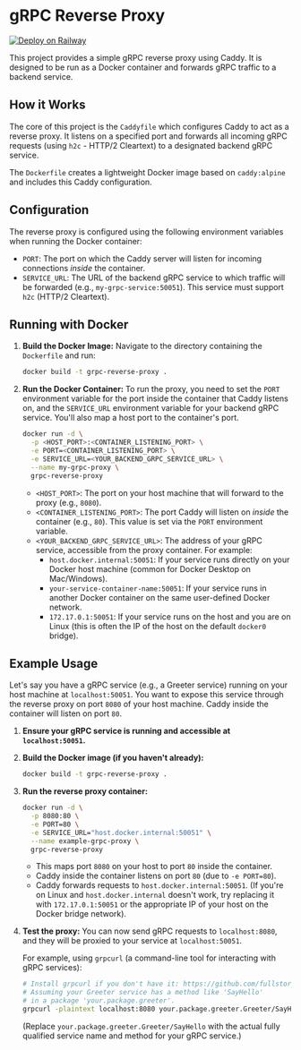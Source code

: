 # gRPC Reverse Proxy

[![Deploy on Railway](https://railway.com/button.svg)](https://railway.com/template/kkr4w6?referralCode=ZqgrJ0)

This project provides a simple gRPC reverse proxy using Caddy. It is designed to be run as a Docker container and forwards gRPC traffic to a backend service.

## How it Works

The core of this project is the `Caddyfile` which configures Caddy to act as a reverse proxy. It listens on a specified port and forwards all incoming gRPC requests (using `h2c` - HTTP/2 Cleartext) to a designated backend gRPC service.

The `Dockerfile` creates a lightweight Docker image based on `caddy:alpine` and includes this Caddy configuration.

## Configuration

The reverse proxy is configured using the following environment variables when running the Docker container:

*   `PORT`: The port on which the Caddy server will listen for incoming connections *inside* the container.
*   `SERVICE_URL`: The URL of the backend gRPC service to which traffic will be forwarded (e.g., `my-grpc-service:50051`). This service must support `h2c` (HTTP/2 Cleartext).

## Running with Docker

1.  **Build the Docker Image:**
    Navigate to the directory containing the `Dockerfile` and run:
    ```bash
    docker build -t grpc-reverse-proxy .
    ```

2.  **Run the Docker Container:**
    To run the proxy, you need to set the `PORT` environment variable for the port inside the container that Caddy listens on, and the `SERVICE_URL` environment variable for your backend gRPC service. You'll also map a host port to the container's port.

    ```bash
    docker run -d \
      -p <HOST_PORT>:<CONTAINER_LISTENING_PORT> \
      -e PORT=<CONTAINER_LISTENING_PORT> \
      -e SERVICE_URL=<YOUR_BACKEND_GRPC_SERVICE_URL> \
      --name my-grpc-proxy \
      grpc-reverse-proxy
    ```

    *   `<HOST_PORT>`: The port on your host machine that will forward to the proxy (e.g., `8080`).
    *   `<CONTAINER_LISTENING_PORT>`: The port Caddy will listen on *inside* the container (e.g., `80`). This value is set via the `PORT` environment variable.
    *   `<YOUR_BACKEND_GRPC_SERVICE_URL>`: The address of your gRPC service, accessible from the proxy container. For example:
        *   `host.docker.internal:50051`: If your service runs directly on your Docker host machine (common for Docker Desktop on Mac/Windows).
        *   `your-service-container-name:50051`: If your service runs in another Docker container on the same user-defined Docker network.
        *   `172.17.0.1:50051`: If your service runs on the host and you are on Linux (this is often the IP of the host on the default `docker0` bridge).

## Example Usage

Let's say you have a gRPC service (e.g., a Greeter service) running on your host machine at `localhost:50051`. You want to expose this service through the reverse proxy on port `8080` of your host machine. Caddy inside the container will listen on port `80`.

1.  **Ensure your gRPC service is running and accessible at `localhost:50051`.**

2.  **Build the Docker image (if you haven't already):**
    ```bash
    docker build -t grpc-reverse-proxy .
    ```

3.  **Run the reverse proxy container:**
    ```bash
    docker run -d \
      -p 8080:80 \
      -e PORT=80 \
      -e SERVICE_URL="host.docker.internal:50051" \
      --name example-grpc-proxy \
      grpc-reverse-proxy
    ```
    *   This maps port `8080` on your host to port `80` inside the container.
    *   Caddy inside the container listens on port `80` (due to `-e PORT=80`).
    *   Caddy forwards requests to `host.docker.internal:50051`. (If you're on Linux and `host.docker.internal` doesn't work, try replacing it with `172.17.0.1:50051` or the appropriate IP of your host on the Docker bridge network).

4.  **Test the proxy:**
    You can now send gRPC requests to `localhost:8080`, and they will be proxied to your service at `localhost:50051`.

    For example, using `grpcurl` (a command-line tool for interacting with gRPC services):
    ```bash
    # Install grpcurl if you don't have it: https://github.com/fullstorydev/grpcurl
    # Assuming your Greeter service has a method like 'SayHello' 
    # in a package 'your.package.greeter'.
    grpcurl -plaintext localhost:8080 your.package.greeter.Greeter/SayHello
    ```
    (Replace `your.package.greeter.Greeter/SayHello` with the actual fully qualified service name and method for your gRPC service.)
